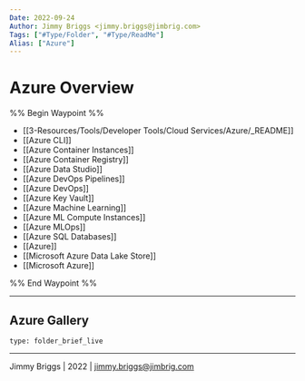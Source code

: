 ```yaml
---
Date: 2022-09-24
Author: Jimmy Briggs <jimmy.briggs@jimbrig.com>
Tags: ["#Type/Folder", "#Type/ReadMe"]
Alias: ["Azure"]
---
```


# Azure Overview

%% Begin Waypoint %%
- [[3-Resources/Tools/Developer Tools/Cloud Services/Azure/_README]]
- [[Azure CLI]]
- [[Azure Container Instances]]
- [[Azure Container Registry]]
- [[Azure Data Studio]]
- [[Azure DevOps Pipelines]]
- [[Azure DevOps]]
- [[Azure Key Vault]]
- [[Azure Machine Learning]]
- [[Azure ML Compute Instances]]
- [[Azure MLOps]]
- [[Azure SQL Databases]]
- [[Azure]]
- [[Microsoft Azure Data Lake Store]]
- [[Microsoft Azure]]

%% End Waypoint %%

***

## Azure Gallery

 
```ccard
type: folder_brief_live
```
 

***

Jimmy Briggs | 2022 | <jimmy.briggs@jimbrig.com>



